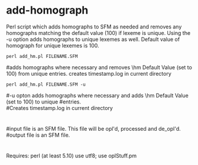 # add-homograph
Perl script which adds homographs to SFM as needed and removes any homographs matching the default value (100) if lexeme is unique.
Using the -u option adds homographs to unique lexemes as well. Default value of homograph for unique lexemes is 100. 


	perl add_hm.pl FILENAME.SFM 

#adds homographs where necessary and removes \hm Default Value (set to 100) from unique entries.
creates timestamp.log in current directory
	 
	perl add_hm.pl FILENAME.SFM -u

#-u opton adds homographs where necessary and adds \hm Default Value (set to 100) to unique #entries.  
#Creates timestamp.log in current directory
#
	
#input file is an SFM file.  This file will be opl'd, processed and de_opl'd. 
#output file is an SFM file.
#
  
  Requires:
  perl (at least 5.10)
  use utf8;
  use oplStuff.pm 
  
  

